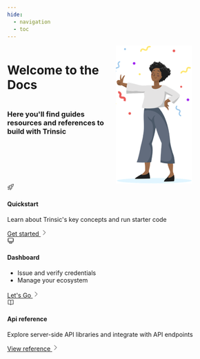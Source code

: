 ```yaml
---
hide:
  - navigation
  - toc
---
```

<div style="display: flex; flex-wrap: wrap;">
  <div style="display: flex; flex-direction: column; width: 50%;">
    <h1 style="font-weight: bold;">Welcome to the Docs</h1>
    <h3>Here you'll find guides resources and references to build with Trinsic</h3>
  </div>
  <img src="/_static/images/person-welcome.png"/>
<hr />
<div class="card-container">
  <div class="card">
    <svg xmlns="http://www.w3.org/2000/svg" fill="none" viewBox="0 0 24 24" stroke-width="1.5" stroke="currentColor" width="1rem" height="1rem">
      <path stroke-linecap="round" stroke-linejoin="round" d="M15.59 14.37a6 6 0 01-5.84 7.38v-4.8m5.84-2.58a14.98 14.98 0 006.16-12.12A14.98 14.98 0 009.631 8.41m5.96 5.96a14.926 14.926 0 01-5.841 2.58m-.119-8.54a6 6 0 00-7.381 5.84h4.8m2.581-5.84a14.927 14.927 0 00-2.58 5.84m2.699 2.7c-.103.021-.207.041-.311.06a15.09 15.09 0 01-2.448-2.448 14.9 14.9 0 01.06-.312m-2.24 2.39a4.493 4.493 0 00-1.757 4.306 4.493 4.493 0 004.306-1.758M16.5 9a1.5 1.5 0 11-3 0 1.5 1.5 0 013 0z" />
    </svg>
    <h4>Quickstart</h4>
    <p>Learn about Trinsic's key concepts and run starter code</p>
    <a href="https://docs-v2.trinsic.id/learn/" rel="noreferrer">
      Get started
      <svg xmlns="http://www.w3.org/2000/svg" fill="none" viewBox="0 0 24 24" stroke-width="1.5" stroke="currentColor" width="1rem" height="1rem">
        <path stroke-linecap="round" stroke-linejoin="round" d="M8.25 4.5l7.5 7.5-7.5 7.5" />
      </svg>
    </a>
  </div>
  <div class="card">
    <svg xmlns="http://www.w3.org/2000/svg" fill="none" viewBox="0 0 24 24" stroke-width="1.5" stroke="currentColor" width="1rem" height="1rem">
      <path stroke-linecap="round" stroke-linejoin="round" d="M9 17.25v1.007a3 3 0 01-.879 2.122L7.5 21h9l-.621-.621A3 3 0 0115 18.257V17.25m6-12V15a2.25 2.25 0 01-2.25 2.25H5.25A2.25 2.25 0 013 15V5.25m18 0A2.25 2.25 0 0018.75 3H5.25A2.25 2.25 0 003 5.25m18 0V12a2.25 2.25 0 01-2.25 2.25H5.25A2.25 2.25 0 013 12V5.25" />
    </svg>
    <h4>Dashboard</h4>
    <ul style="margin: 0 0 1rem 0;">
      <li>Issue and verify credentials</li>
      <li>Manage your ecosystem</li>
    </ul>
    <a href="https://dashboard.trinsic.cloud/" rel="noreferrer">
      Let's Go
      <svg xmlns="http://www.w3.org/2000/svg" fill="none" viewBox="0 0 24 24" stroke-width="1.5" stroke="currentColor" width="1rem" height="1rem">
        <path stroke-linecap="round" stroke-linejoin="round" d="M8.25 4.5l7.5 7.5-7.5 7.5" />
      </svg>
    </a>
  </div>
  <div class="card">
    <svg xmlns="http://www.w3.org/2000/svg" fill="none" viewBox="0 0 24 24" stroke-width="1.5" stroke="currentColor" width="1rem" height="1rem">
      <path stroke-linecap="round" stroke-linejoin="round" d="M12 6.042A8.967 8.967 0 006 3.75c-1.052 0-2.062.18-3 .512v14.25A8.987 8.987 0 016 18c2.305 0 4.408.867 6 2.292m0-14.25a8.966 8.966 0 016-2.292c1.052 0 2.062.18 3 .512v14.25A8.987 8.987 0 0018 18a8.967 8.967 0 00-6 2.292m0-14.25v14.25" />
    </svg>
    <h4>Api reference</h4>
    <p>Explore server-side API libraries and integrate with API endpoints</p>
    <a href="https://docs-v2.trinsic.id/learn/" rel="noreferrer">
      View reference
      <svg xmlns="http://www.w3.org/2000/svg" fill="none" viewBox="0 0 24 24" stroke-width="1.5" stroke="currentColor" width="1rem" height="1rem">
        <path stroke-linecap="round" stroke-linejoin="round" d="M8.25 4.5l7.5 7.5-7.5 7.5" />
      </svg>
    </a>
  </div>
</div>


